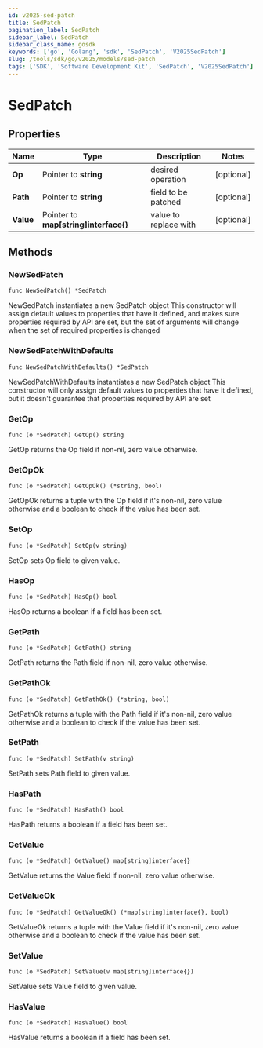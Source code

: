 ```yaml
---
id: v2025-sed-patch
title: SedPatch
pagination_label: SedPatch
sidebar_label: SedPatch
sidebar_class_name: gosdk
keywords: ['go', 'Golang', 'sdk', 'SedPatch', 'V2025SedPatch'] 
slug: /tools/sdk/go/v2025/models/sed-patch
tags: ['SDK', 'Software Development Kit', 'SedPatch', 'V2025SedPatch']
---
```


# SedPatch

## Properties

Name | Type | Description | Notes
------------ | ------------- | ------------- | -------------
**Op** | Pointer to **string** | desired operation | [optional] 
**Path** | Pointer to **string** | field to be patched | [optional] 
**Value** | Pointer to **map[string]interface{}** | value to replace with | [optional] 

## Methods

### NewSedPatch

`func NewSedPatch() *SedPatch`

NewSedPatch instantiates a new SedPatch object
This constructor will assign default values to properties that have it defined,
and makes sure properties required by API are set, but the set of arguments
will change when the set of required properties is changed

### NewSedPatchWithDefaults

`func NewSedPatchWithDefaults() *SedPatch`

NewSedPatchWithDefaults instantiates a new SedPatch object
This constructor will only assign default values to properties that have it defined,
but it doesn't guarantee that properties required by API are set

### GetOp

`func (o *SedPatch) GetOp() string`

GetOp returns the Op field if non-nil, zero value otherwise.

### GetOpOk

`func (o *SedPatch) GetOpOk() (*string, bool)`

GetOpOk returns a tuple with the Op field if it's non-nil, zero value otherwise
and a boolean to check if the value has been set.

### SetOp

`func (o *SedPatch) SetOp(v string)`

SetOp sets Op field to given value.

### HasOp

`func (o *SedPatch) HasOp() bool`

HasOp returns a boolean if a field has been set.

### GetPath

`func (o *SedPatch) GetPath() string`

GetPath returns the Path field if non-nil, zero value otherwise.

### GetPathOk

`func (o *SedPatch) GetPathOk() (*string, bool)`

GetPathOk returns a tuple with the Path field if it's non-nil, zero value otherwise
and a boolean to check if the value has been set.

### SetPath

`func (o *SedPatch) SetPath(v string)`

SetPath sets Path field to given value.

### HasPath

`func (o *SedPatch) HasPath() bool`

HasPath returns a boolean if a field has been set.

### GetValue

`func (o *SedPatch) GetValue() map[string]interface{}`

GetValue returns the Value field if non-nil, zero value otherwise.

### GetValueOk

`func (o *SedPatch) GetValueOk() (*map[string]interface{}, bool)`

GetValueOk returns a tuple with the Value field if it's non-nil, zero value otherwise
and a boolean to check if the value has been set.

### SetValue

`func (o *SedPatch) SetValue(v map[string]interface{})`

SetValue sets Value field to given value.

### HasValue

`func (o *SedPatch) HasValue() bool`

HasValue returns a boolean if a field has been set.


